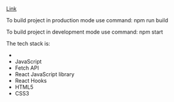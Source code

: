 [Link](https://elegant-hoover-fdeda0.netlify.app)

To build project in production mode use command: npm run build

To build project in development mode use command: npm start

The tech stack is:

-
- JavaScript
- Fetch API
- React JavaScript library
- React Hooks
- HTML5
- CSS3
